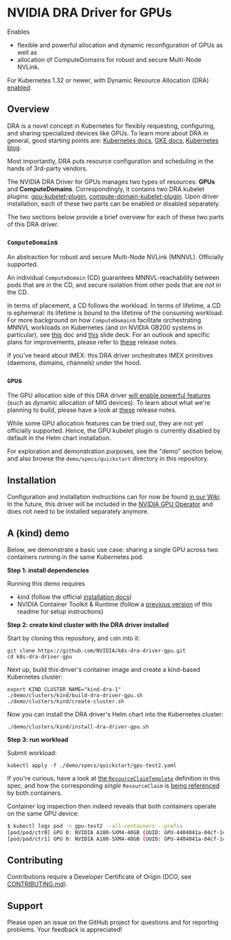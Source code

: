 # NVIDIA DRA Driver for GPUs

Enables

* flexible and powerful allocation and dynamic reconfiguration of GPUs as well as
* allocation of ComputeDomains for robust and secure Multi-Node NVLink.

For Kubernetes 1.32 or newer, with Dynamic Resource Allocation (DRA) [enabled](https://kubernetes.io/docs/concepts/scheduling-eviction/dynamic-resource-allocation/#enabling-dynamic-resource-allocation).

## Overview

DRA is a novel concept in Kubernetes for flexibly requesting, configuring, and sharing specialized devices like GPUs.
To learn more about DRA in general, good starting points are: [Kubernetes docs](https://kubernetes.io/docs/concepts/scheduling-eviction/dynamic-resource-allocation/), [GKE docs](https://cloud.google.com/kubernetes-engine/docs/concepts/about-dynamic-resource-allocation), [Kubernetes blog](https://kubernetes.io/blog/2025/05/01/kubernetes-v1-33-dra-updates/).

Most importantly, DRA puts resource configuration and scheduling in the hands of 3rd-party vendors.

The NVIDIA DRA Driver for GPUs manages two types of resources: **GPUs** and **ComputeDomains**. Correspondingly, it contains two DRA kubelet plugins: [gpu-kubelet-plugin](https://github.com/NVIDIA/k8s-dra-driver-gpu/tree/main/cmd/gpu-kubelet-plugin), [compute-domain-kubelet-plugin](https://github.com/NVIDIA/k8s-dra-driver-gpu/tree/main/cmd/compute-domain-kubelet-plugin). Upon driver installation, each of these two parts can be enabled or disabled separately.

The two sections below provide a brief overview for each of these two parts of this DRA driver.

### `ComputeDomain`s

An abstraction for robust and secure Multi-Node NVLink (MNNVL). Officially supported.

An individual `ComputeDomain` (CD) guarantees MNNVL-reachability between pods that are _in_ the CD, and secure isolation from other pods that are _not in_ the CD.

In terms of placement, a CD follows the workload. In terms of lifetime, a CD is ephemeral: its lifetime is bound to the lifetime of the consuming workload.
For more background on how `ComputeDomain`s facilitate orchestrating MNNVL workloads on Kubernetes (and on NVIDIA GB200 systems in particular), see [this](https://docs.google.com/document/d/1PrdDofsPFVJuZvcv-vtlI9n2eAh-YVf_fRQLIVmDwVY/edit?tab=t.0#heading=h.qkogm924v5so) doc and [this](https://docs.google.com/presentation/d/1Xupr8IZVAjs5bNFKJnYaK0LE7QWETnJjkz6KOfLu87E/edit?pli=1&slide=id.g28ac369118f_0_1647#slide=id.g28ac369118f_0_1647) slide deck.
For an outlook and specific plans for improvements, please refer to [these](https://github.com/NVIDIA/k8s-dra-driver-gpu/releases/tag/v25.3.0-rc.3) release notes.

If you've heard about IMEX: this DRA driver orchestrates IMEX primitives (daemons, domains, channels) under the hood.

### `GPU`s

The GPU allocation side of this DRA driver [will enable powerful features](https://docs.google.com/document/d/1BNWqgx_SmZDi-va_V31v3DnuVwYnF2EmN7D-O_fB6Oo) (such as dynamic allocation of MIG devices).
To learn about what we're planning to build, please have a look at [these](https://github.com/NVIDIA/k8s-dra-driver-gpu/releases/tag/v25.3.0-rc.3) release notes.

While some GPU allocation features can be tried out, they are not yet officially supported.
Hence, the GPU kubelet plugin is currently disabled by default in the Helm chart installation.

For exploration and demonstration purposes, see the "demo" section below, and also browse the `demo/specs/quickstart` directory in this repository.

## Installation

Configuration and installation instructions can for now be found [in our Wiki](https://github.com/NVIDIA/k8s-dra-driver-gpu/wiki/Installation).
In the future, this driver will be included in the [NVIDIA GPU Operator](https://github.com/NVIDIA/gpu-operator) and does not need to be installed separately anymore.

## A (kind) demo

Below, we demonstrate a basic use case: sharing a single GPU across two containers running in the same Kubernetes pod.

**Step 1: install dependencies**

Running this demo requires
* kind (follow the official [installation docs](https://kind.sigs.k8s.io/docs/user/quick-start/#installation))
* NVIDIA Container Toolkit & Runtime (follow a [previous version](https://github.com/NVIDIA/k8s-dra-driver-gpu/blob/5a4717f1ea613ad47bafccb467582bf2425f20f1/README.md#demo) of this readme for setup instructions)

**Step 2: create kind cluster with the DRA driver installed**

Start by cloning this repository, and `cd`in into it:

```console
git clone https://github.com/NVIDIA/k8s-dra-driver-gpu.git
cd k8s-dra-driver-gpu
```

Next up, build this driver's container image and create a kind-based Kubernetes cluster:

```console
export KIND_CLUSTER_NAME="kind-dra-1"
./demo/clusters/kind/build-dra-driver-gpu.sh
./demo/clusters/kind/create-cluster.sh
```

Now you can install the DRA driver's Helm chart into the Kubernetes cluster:

```console
./demo/clusters/kind/install-dra-driver-gpu.sh
```

**Step 3: run workload**

Submit workload:

```console
kubectl apply -f ./demo/specs/quickstart/gpu-test2.yaml
```

If you're curious, have a look at [the `ResourceClaimTemplate`](https://github.com/jgehrcke/k8s-dra-driver-gpu/blob/526130fbaa3c8f5b1f6dcfd9ef01c9bdd5c229fe/demo/specs/quickstart/gpu-test2.yaml#L12) definition in this spec, and how the corresponding _single_ `ResourceClaim` is [being referenced](https://github.com/jgehrcke/k8s-dra-driver-gpu/blob/526130fbaa3c8f5b1f6dcfd9ef01c9bdd5c229fe/demo/specs/quickstart/gpu-test2.yaml#L46) by both containers.

Container log inspection then indeed reveals that both containers operate on the same GPU device:

```bash
$ kubectl logs pod -n gpu-test2 --all-containers --prefix
[pod/pod/ctr0] GPU 0: NVIDIA A100-SXM4-40GB (UUID: GPU-4404041a-04cf-1ccf-9e70-f139a9b1e23c)
[pod/pod/ctr1] GPU 0: NVIDIA A100-SXM4-40GB (UUID: GPU-4404041a-04cf-1ccf-9e70-f139a9b1e23c)
```

## Contributing

Contributions require a Developer Certificate of Origin (DCO, see [CONTRIBUTING.md](https://github.com/NVIDIA/k8s-dra-driver-gpu/blob/main/CONTRIBUTING.md)).

## Support

Please open an issue on the GitHub project for questions and for reporting problems.
Your feedback is appreciated!
